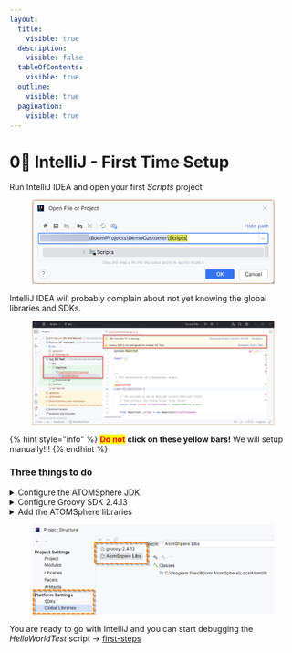 ```yaml
---
layout:
  title:
    visible: true
  description:
    visible: false
  tableOfContents:
    visible: true
  outline:
    visible: true
  pagination:
    visible: true
---
```


# 0⃣ IntelliJ - First Time Setup

Run IntelliJ IDEA and open your first _Scripts_ project

<div align="left">

<figure><img src=".gitbook/assets/Untitled.png" alt=""><figcaption></figcaption></figure>

</div>

IntelliJ IDEA will probably complain about not yet knowing the global libraries and SDKs.

<figure><img src=".gitbook/assets/Untitled 1.png" alt=""><figcaption></figcaption></figure>

{% hint style="info" %}
<mark style="color:red;">**Do not**</mark> **click on these yellow bars!** We will setup manually!!!
{% endhint %}

### Three things to do

<details>

<summary>Configure the ATOMSphere JDK</summary>

*   Open the Module settings or press F4 \
    **Platform Settings** → **SDKs** → **+** → **Add JDK …**\


    <div align="left">

    <figure><img src=".gitbook/assets/Untitled 2.png" alt="" width="491"><figcaption></figcaption></figure>

    </div>

<!---->

*   then add `C:\Program Files\Boomi AtomSphere\LocalAtom\jre`\
    and name it _`AtomSphere`_\


    <figure><img src=".gitbook/assets/image (21).png" alt=""><figcaption></figcaption></figure>

</details>

<details>

<summary>Configure Groovy SDK 2.4.13</summary>

![](<.gitbook/assets/Untitled 4.png>)

Use **Library → Create … → Choose Groovy SDK** location

![](<.gitbook/assets/Untitled 5 (2).png>)

Close the dialog → **OK** and stop! A project library can be used only in the current project. However, we want to use the Groovy SDK in all future projects. That's why we want to **configure it as a global library**.

![](<.gitbook/assets/Untitled 6.png>)

![](<.gitbook/assets/Untitled 7.png>)

</details>

<details>

<summary>Add the ATOMSphere libraries</summary>

In your Project Dialog (F4) add a **New Global Library Java** `C:\Program Files\Boomi AtomSphere\LocalAtom\lib`

<img src=".gitbook/assets/Untitled 8.png" alt="" data-size="original">

Add it to all Modules

![](<.gitbook/assets/Untitled 9.png>)

And, finally, give it a more meaningful name

![](<.gitbook/assets/Untitled 10.png>)

</details>

<figure><img src=".gitbook/assets/image (23).png" alt=""><figcaption></figcaption></figure>

You are ready to go with IntelliJ and you can start debugging the _HelloWorldTest_ script -> [first-steps](first-steps/ "mention")
